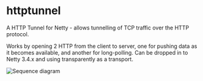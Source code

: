 httptunnel
==========

A HTTP Tunnel for Netty - allows tunnelling of TCP traffic over the HTTP protocol.

Works by opening 2 HTTP from the client to server, one for pushing data as it becomes available, and another for long-polling. Can be dropped in to Netty 3.4.x and using transparently as a transport.

![Sequence diagram](https://raw.github.com/reines/httptunnel/master/docs/diagrams/tunnel_sequence.png)
